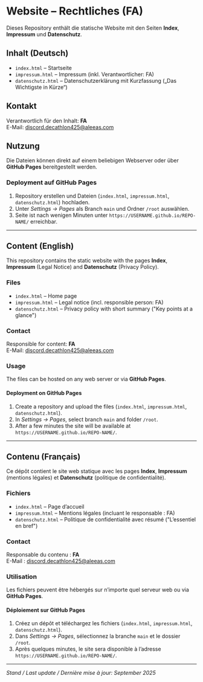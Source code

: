 # Website – Rechtliches (FA)

Dieses Repository enthält die statische Website mit den Seiten **Index**, **Impressum** und **Datenschutz**.

## Inhalt (Deutsch)
- `index.html` – Startseite
- `impressum.html` – Impressum (inkl. Verantwortlicher: FA)
- `datenschutz.html` – Datenschutzerklärung mit Kurzfassung („Das Wichtigste in Kürze“)

## Kontakt
Verantwortlich für den Inhalt: **FA**  
E-Mail: [discord.decathlon425@aleeas.com](mailto:discord.decathlon425@aleeas.com)

## Nutzung
Die Dateien können direkt auf einem beliebigen Webserver oder über **GitHub Pages** bereitgestellt werden.

### Deployment auf GitHub Pages
1. Repository erstellen und Dateien (`index.html`, `impressum.html`, `datenschutz.html`) hochladen.
2. Unter *Settings → Pages* als Branch `main` und Ordner `/root` auswählen.
3. Seite ist nach wenigen Minuten unter `https://USERNAME.github.io/REPO-NAME/` erreichbar.

---

## Content (English)
This repository contains the static website with the pages **Index**, **Impressum** (Legal Notice) and **Datenschutz** (Privacy Policy).

### Files
- `index.html` – Home page
- `impressum.html` – Legal notice (incl. responsible person: FA)
- `datenschutz.html` – Privacy policy with short summary ("Key points at a glance")

### Contact
Responsible for content: **FA**  
E-Mail: [discord.decathlon425@aleeas.com](mailto:discord.decathlon425@aleeas.com)

### Usage
The files can be hosted on any web server or via **GitHub Pages**.

#### Deployment on GitHub Pages
1. Create a repository and upload the files (`index.html`, `impressum.html`, `datenschutz.html`).
2. In *Settings → Pages*, select branch `main` and folder `/root`.
3. After a few minutes the site will be available at `https://USERNAME.github.io/REPO-NAME/`.

---

## Contenu (Français)
Ce dépôt contient le site web statique avec les pages **Index**, **Impressum** (mentions légales) et **Datenschutz** (politique de confidentialité).

### Fichiers
- `index.html` – Page d’accueil
- `impressum.html` – Mentions légales (incluant le responsable : FA)
- `datenschutz.html` – Politique de confidentialité avec résumé ("L’essentiel en bref")

### Contact
Responsable du contenu : **FA**  
E-Mail : [discord.decathlon425@aleeas.com](mailto:discord.decathlon425@aleeas.com)

### Utilisation
Les fichiers peuvent être hébergés sur n’importe quel serveur web ou via **GitHub Pages**.

#### Déploiement sur GitHub Pages
1. Créez un dépôt et téléchargez les fichiers (`index.html`, `impressum.html`, `datenschutz.html`).
2. Dans *Settings → Pages*, sélectionnez la branche `main` et le dossier `/root`.
3. Après quelques minutes, le site sera disponible à l’adresse `https://USERNAME.github.io/REPO-NAME/`.

---

*Stand / Last update / Dernière mise à jour: September 2025*
